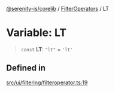 [@serenity-is/corelib](../../../README.md) / [FilterOperators](../README.md) / LT

# Variable: LT

> `const` **LT**: `"lt"` = `'lt'`

## Defined in

[src/ui/filtering/filteroperator.ts:19](https://github.com/serenity-is/serenity/blob/master/packages/corelib/src/ui/filtering/filteroperator.ts#L19)
